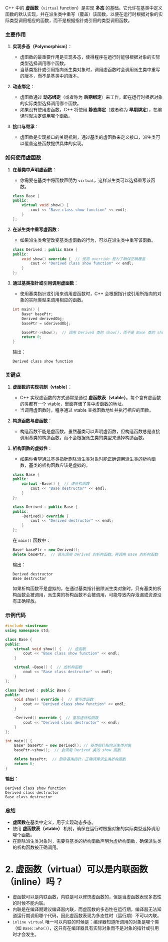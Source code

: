 C++ 中的 **虚函数**（`virtual` function）是实现 **多态** 的基础。它允许在基类中定义函数的默认实现，并在派生类中重写（覆盖）该函数，以便在运行时根据对象的实际类型调用相应的函数，而不是根据指针或引用的类型调用函数。

### 主要作用

1. **实现多态（Polymorphism）**：
    
    - 虚函数的最重要作用是实现多态，使得程序在运行时能够根据对象的实际类型选择调用哪个函数。
    - 当基类指针或引用指向派生类对象时，调用虚函数时会调用派生类中重写的版本，而不是基类中的版本。
2. **动态绑定**：
    
    - 虚函数通过 **动态绑定**（或者称为 **后期绑定**）来工作，即在运行时根据对象的实际类型选择调用哪个函数。
    - 如果没有使用虚函数，C++ 将使用 **静态绑定**（或者称为 **早期绑定**），在编译时就决定调用哪个函数。
3. **接口与继承**：
    
    - 虚函数是实现接口的关键机制，通过基类的虚函数来定义接口，派生类可以覆盖这些函数提供具体的实现。

### 如何使用虚函数

1. **在基类中声明虚函数**：
    
    - 你需要在基类中将函数声明为 `virtual`，这样派生类可以选择重写该函数。
    
    ```cpp
    class Base {
    public:
        virtual void show() {
            cout << "Base class show function" << endl;
        }
    };
    ```
    
2. **在派生类中重写虚函数**：
    
    - 如果派生类希望改变基类虚函数的行为，可以在派生类中重写该函数。
    
    ```cpp
    class Derived : public Base {
    public:
        void show() override {  // 使用 override 是为了确保正确覆盖
            cout << "Derived class show function" << endl;
        }
    };
    ```
    
3. **通过基类指针或引用调用虚函数**：
    
    - 使用基类指针或引用来调用虚函数时，C++ 会根据指针或引用所指向的对象的实际类型来调用相应的函数。
    
    ```cpp
    int main() {
        Base* basePtr;
        Derived derivedObj;
        basePtr = &derivedObj;
    
        basePtr->show();  // 调用 Derived 类的 show()，而不是 Base 类的 show()
        return 0;
    }
    ```
    
    输出：
    
    ```
    Derived class show function
    ```
    

### 关键点

1. **虚函数的实现机制（vtable）**：
    
    - C++ 实现虚函数的方式通常是通过 **虚函数表（vtable）**。每个含有虚函数的类都有一个 vtable，里面存储了类中虚函数的地址。
    - 当调用虚函数时，程序通过 vtable 查找函数地址并执行相应的函数。
2. **构造函数与虚函数**：
    
    - 构造函数不能是虚函数。虽然基类可以声明虚函数，但构造函数总是直接调用基类的构造函数，而不会根据派生类的类型来选择构造函数。
3. **析构函数的虚拟性**：
    
    - 如果你希望通过基类指针删除派生类对象时能正确调用派生类的析构函数，基类的析构函数应该是虚拟的。
    
    ```cpp
    class Base {
    public:
        virtual ~Base() {  // 虚析构函数
            cout << "Base destructor" << endl;
        }
    };
    
    class Derived : public Base {
    public:
        ~Derived() override {
            cout << "Derived destructor" << endl;
        }
    };
    ```
    
    在 `main()` 函数中：
    
    ```cpp
    Base* basePtr = new Derived();
    delete basePtr;  // 会先调用 Derived 的析构函数，再调用 Base 的析构函数
    ```
    
    输出：
    
    ```
    Derived destructor
    Base destructor
    ```
    
    如果析构函数不是虚拟的，在通过基类指针删除派生类对象时，只有基类的析构函数会被调用，派生类的析构函数不会被调用，可能导致内存泄漏或资源没有正确释放。
    

### 示例代码

```cpp
#include <iostream>
using namespace std;

class Base {
public:
    virtual void show() {   // 虚函数
        cout << "Base class show function" << endl;
    }

    virtual ~Base() {  // 虚析构函数
        cout << "Base class destructor" << endl;
    }
};

class Derived : public Base {
public:
    void show() override {  // 重写虚函数
        cout << "Derived class show function" << endl;
    }

    ~Derived() override {  // 重写虚析构函数
        cout << "Derived class destructor" << endl;
    }
};

int main() {
    Base* basePtr = new Derived(); // 基类指针指向派生类对象
    basePtr->show();  // 会调用 Derived 类的 show 函数

    delete basePtr;  // 删除基类指针，正确调用派生类析构函数
    return 0;
}
```

**输出：**

```
Derived class show function
Derived class destructor
Base class destructor
```

### 总结

- **虚函数**在基类中定义，用于实现动态多态。
- 使用 **虚函数表（vtable）** 机制，确保在运行时根据对象的实际类型选择调用哪个函数。
- 在删除派生类对象时，需要将基类的析构函数声明为虚析构函数，确保派生类的析构函数被正确调用。

# 2. 虚函数（virtual）可以是内联函数（inline）吗？
- 虚函数可以是内联函数，内联是可以修饰虚函数的，但是当虚函数表现多态性的时候不能内联。
- 内联是在编译期建议编译器内联，而虚函数的多态性在运行期，编译器无法知道运行期调用哪个代码，因此虚函数表现为多态性时（运行期）不可以内联。
- `inline virtual` 唯一可以内联的时候是：编译器知道所调用的对象是哪个类（如 `Base::who()`），这只有在编译器具有实际对象而不是对象的指针或引用时才会发生。
